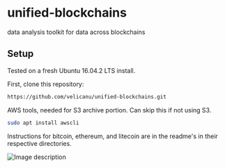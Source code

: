 # unified-blockchains
data analysis toolkit for data across blockchains

## Setup
Tested on a fresh Ubuntu 16.04.2 LTS install. 

First, clone this repository:
```bash
https://github.com/velicanu/unified-blockchains.git
```

AWS tools, needed for S3 archive portion. Can skip this if not using S3.
```bash
sudo apt install awscli
```

Instructions for bitcoin, ethereum, and litecoin are in the readme's in their respective directories.

![Image description](https://github.com/velicanu/unified-blockchains/blob/master/img/img-1.png)

